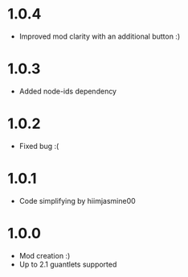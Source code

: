# 1.0.4
- Improved mod clarity with an additional button :)

# 1.0.3
- Added node-ids dependency

# 1.0.2
- Fixed bug :(

# 1.0.1
- Code simplifying by hiimjasmine00

# 1.0.0
- Mod creation :)
- Up to 2.1 guantlets supported
